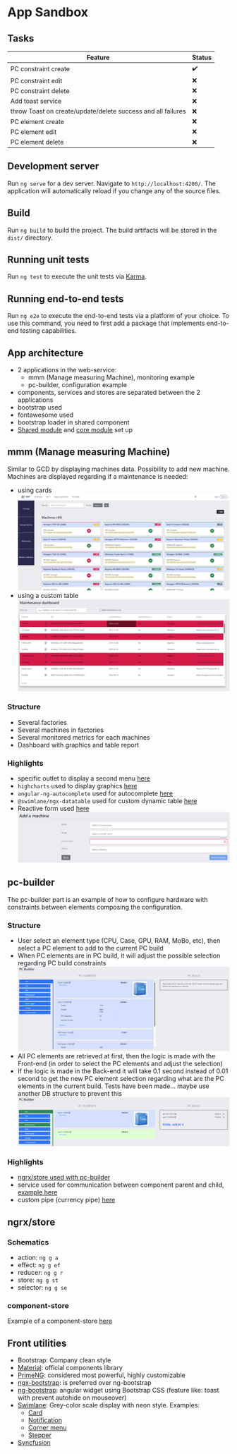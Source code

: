 # App Sandbox

## Tasks

| Feature                                                      | Status               |
|--------------------------------------------------------------|----------------------|
| PC constraint create                                         | :heavy_check_mark:   |
| PC constraint edit                                           | :x:                  |
| PC constraint delete                                         | :x:                  |
| Add toast service                                            | :x:                  |
| throw Toast on create/update/delete success and all failures | :x:                  |
| PC element create                                            | :x:                  |
| PC element edit                                              | :x:                  |
| PC element delete                                            | :x:                  |

## Development server

Run `ng serve` for a dev server. Navigate to `http://localhost:4200/`. The application will automatically reload if you change any of the source files.

## Build

Run `ng build` to build the project. The build artifacts will be stored in the `dist/` directory.

## Running unit tests

Run `ng test` to execute the unit tests via [Karma](https://karma-runner.github.io).

## Running end-to-end tests

Run `ng e2e` to execute the end-to-end tests via a platform of your choice. To use this command, you need to first add a package that implements end-to-end testing capabilities.

## App architecture

- 2 applications in the web-service:
    - mmm (Manage measuring Machine), monitoring example
    - pc-builder, configuration example
- components, services and stores are separated between the 2 applications
- bootstrap used
- fontawesome used
- bootstrap loader in shared component
- [Shared module](/src/app/shared/shared.module.ts) and [core module](/src/app/core.module.ts) set up

## mmm (Manage measuring Machine)

Similar to GCD by displaying machines data. Possibility to add new machine. Machines are displayed regarding if a maintenance is needed:
- using cards ![mmm_manage-machine](/documentation/mmm_manage-machine.PNG)
- using a custom table ![mmm_maintenance](/documentation/mmm_maintenance.PNG)

### Structure

- Several factories
- Several machines in factories
- Several monitored metrics for each machines
- Dashboard with graphics and table report

### Highlights

- specific outlet to display a second menu [here](/src/app/components/mmm/mmm.component.html)
- `highcharts` used to display graphics [here](/src/app/components/mmm/manage-machine/machine/machine-metric/machine-metric.component.ts)
- `angular-ng-autocomplete` used for autocomplete [here](/src/app/components/mmm/manage-machine/manage-machine.component.ts)
- `@swimlane/ngx-datatable` used for custom dynamic table [here](/src/app/components/mmm/maintenance/maintenance.component.ts)
- Reactive form used [here](/src/app/components/mmm/manage-machine/update-machine/update-machine.component.ts)
![mmm_add-machine](/documentation/mmm_add-machine.PNG)

## pc-builder

The pc-builder part is an example of how to configure hardware with constraints between elements composing the configuration.

### Structure

- User select an element type (CPU, Case, GPU, RAM, MoBo, etc), then select a PC element to add to the current PC build
- When PC elements are in PC build, it will adjust the possible selection regarding PC build constraints
![pc-builder_1](/documentation/pc-builder_1.PNG)
- All PC elements are retrieved at first, then the logic is made with the Front-end (in order to select the PC elements and adjust the selection)
- If the logic is made in the Back-end it will take 0.1 second instead of 0.01 second to get the new PC element selection regarding what are the PC elements in the current build. Tests have been made... maybe use another DB structure to prevent this
![pc-builder_2](/documentation/pc-builder_2.PNG)

### Highlights

- [ngrx/store used with pc-builder](/src/app/store/pc-builder)
- service used for communication between component parent and child, [example here](/src/app/services/pc-builder/element-type-choice.service.ts)
- custom pipe (currency pipe) [here](/src/app/components/pc-builder/currency-pipe/currency-pipe.component.ts)

## ngrx/store

### Schematics

- action: `ng g a`
- effect: `ng g ef`
- reducer: `ng g r`
- store: `ng g st`
- selector: `ng g se`

### component-store

Example of a component-store [here](/src/app/store/component-store/pc-builder.store.ts)

## Front utilities

- Bootstrap: Company clean style
- [Material](https://material.angular.io/): official components library
- [PrimeNG](https://primeng.org/): considered most powerful, highly customizable
- [ngx-bootstrap](https://valor-software.com/ngx-bootstrap/#/): is preferred over ng-bootstrap
- [ng-bootstrap](https://ng-bootstrap.github.io/): angular widget using Bootstrap CSS (feature like: toast with prevent autohide on mouseover)
- [Swimlane](https://swimlane.github.io/ngx-ui/card): Grey-color scale display with neon style. Examples:
    - [Card](https://swimlane.github.io/ngx-ui/card)
    - [Notification](https://swimlane.github.io/ngx-ui/notification)
    - [Corner menu](https://swimlane.github.io/ngx-ui/plus-menu)
    - [Stepper](https://swimlane.github.io/ngx-ui/stepper)
- [Syncfusion](https://www.syncfusion.com/angular-components)